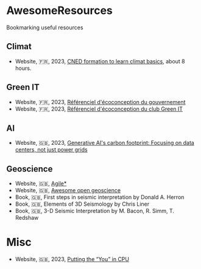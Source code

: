 # AwesomeResources
Bookmarking useful resources

## Climat
- Website, :fr:, 2023, [CNED formation to learn climat basics](https://climat.cned.fr/formations/), about 8 hours.

## Green IT
- Website, :fr:, 2023, [Référenciel d'écoconception du gouvernement](https://ecoresponsable.numerique.gouv.fr/publications/referentiel-general-ecoconception/)
- Website, :fr:, 2023, [Référenciel d'écoconception du club Green IT](https://club.greenit.fr/referentiel.html)

## AI
- Website, :uk:, 2023, [Generative AI's carbon footprint: Focusing on data centers, not just power grids](https://www.96layers.ai/p/generative-ai-carbon-emissions-and)

## Geoscience
- Website, :uk:, [Agile*](https://agilescientific.com/)
- Website, :uk:, [Awesome open geoscience](https://github.com/softwareunderground/awesome-open-geoscience)
- Book, :uk:, First steps in seismic interpretation by Donald A. Herron
- Book, :uk:, Elements of 3D Seismology by Chris Liner
- Book, :uk:, 3-D Seismic Interpretation by M. Bacon, R. Simm, T. Redshaw

# Misc
- Website, :uk:, 2023, [Putting the “You” in CPU](https://cpu.land/)
